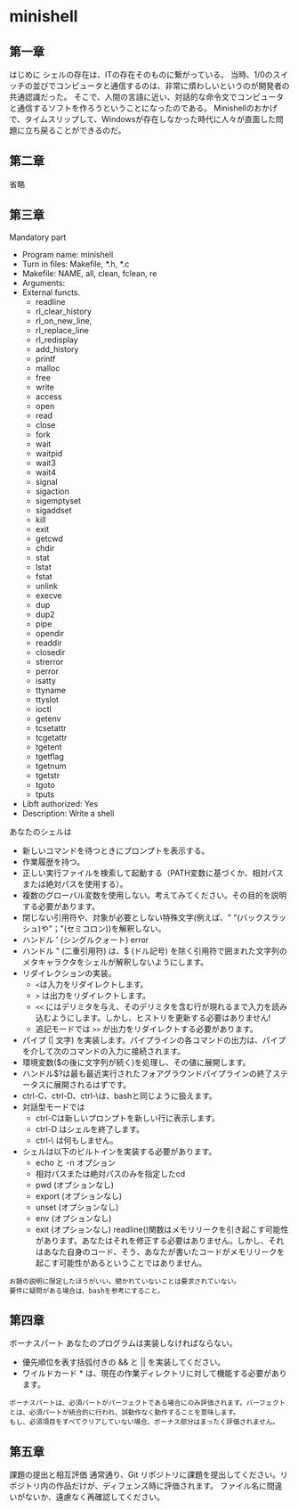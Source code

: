 # minishell
## 第一章
はじめに
シェルの存在は、ITの存在そのものに繋がっている。
当時、1/0のスイッチの並びでコンピュータと通信するのは、非常に煩わしいというのが開発者の共通認識だった。
そこで、人間の言語に近い、対話的な命令文でコンピュータと通信するソフトを作ろうということになったのである。
Minishellのおかげで、タイムスリップして、Windowsが存在しなかった時代に人々が直面した問題に立ち戻ることができるのだ。

## 第二章
省略
## 第三章
Mandatory part
- Program name: minishell
- Turn in files: Makefile, *.h, *.c
- Makefile: NAME, all, clean, fclean, re
- Arguments:
- External functs.
  - readline
  - rl_clear_history
  - rl_on_new_line,
  - rl_replace_line
  - rl_redisplay
  - add_history
  - printf
  - malloc
  - free
  - write
  - access
  - open
  - read
  - close
  - fork
  - wait
  - waitpid
  - wait3
  - wait4
  - signal
  - sigaction
  - sigemptyset
  - sigaddset
  - kill
  - exit
  - getcwd
  - chdir
  - stat
  - lstat
  - fstat
  - unlink
  - execve
  - dup
  - dup2
  - pipe
  - opendir
  - readdir
  - closedir
  - strerror
  - perror
  - isatty
  - ttyname
  - ttyslot
  - ioctl
  - getenv
  - tcsetattr
  - tcgetattr
  - tgetent
  - tgetflag
  - tgetnum
  - tgetstr
  - tgoto
  - tputs
- Libft authorized: Yes
- Description: Write a shell

あなたのシェルは
- 新しいコマンドを待つときにプロンプトを表示する。
- 作業履歴を持つ。
- 正しい実行ファイルを検索して起動する（PATH変数に基づくか、相対パスまたは絶対パスを使用する）。
- 複数のグローバル変数を使用しない。考えてみてください。その目的を説明する必要があります。
- 閉じない引用符や、対象が必要としない特殊文字(例えば、" \"(バックスラッシュ)や"；"(セミコロン))を解釈しない。
- ハンドル ' (シングルクォート) error
- ハンドル " (二重引用符) は、$ (ドル記号) を除く引用符で囲まれた文字列のメタキャラクタをシェルが解釈しないようにします。
- リダイレクションの実装。
  - `<`は入力をリダイレクトします。
  - `>` は出力をリダイレクトします。
  - `<<` にはデリミタを与え、そのデリミタを含む行が現れるまで入力を読み込むようにします。しかし、ヒストリを更新する必要はありません!
  - 追記モードでは `>>` が出力をリダイレクトする必要があります。
- パイプ (| 文字) を実装します。パイプラインの各コマンドの出力は、パイプを介して次のコマンドの入力に接続されます。
- 環境変数($の後に文字列が続く)を処理し、その値に展開します。
- ハンドル$?は最も最近実行されたフォアグラウンドパイプラインの終了ステータスに展開されるはずです。
- ctrl-C、ctrl-D、ctrl-\は、bashと同じように扱えます。
- 対話型モードでは
  - ctrl-Cは新しいプロンプトを新しい行に表示します。
  - ctrl-D はシェルを終了します。
  - ctrl-\ は何もしません。
- シェルは以下のビルトインを実装する必要があります。
  - echo と -n オプション
  - 相対パスまたは絶対パスのみを指定したcd
  - pwd (オプションなし)
  - export (オプションなし)
  - unset (オプションなし)
  - env (オプションなし)
  - exit (オプションなし)
readline()関数はメモリリークを引き起こす可能性があります。あなたはそれを修正する必要はありません。しかし、それはあなた自身のコード、そう、あなたが書いたコードがメモリリークを起こす可能性があるということではありません。
```
お題の説明に限定したほうがいい。聞かれていないことは要求されていない。
要件に疑問がある場合は、bashを参考にすること。
```
## 第四章
ボーナスパート
あなたのプログラムは実装しなければならない。
- 優先順位を表す括弧付きの && と || を実装してください。
- ワイルドカード * は、現在の作業ディレクトリに対して機能する必要があります。
```
ボーナスパートは、必須パートがパーフェクトである場合にのみ評価されます。パーフェクトとは、必須パートが統合的に行われ、誤動作なく動作することを意味します。
もし、必須項目をすべてクリアしていない場合、ボーナス部分はまったく評価されません。
```

## 第五章
課題の提出と相互評価
通常通り、Git リポジトリに課題を提出してください。リポジトリ内の作品だけが、ディフェンス時に評価されます。
ファイル名に間違いがないか、遠慮なく再確認してください。
